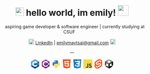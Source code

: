 <div align="center">
 
 # <img src="https://github.com/user-attachments/assets/2b86e697-a3c6-4460-88d1-86d4a4711225" height="27" width="27"> hello world, im emily! <img src="https://github.com/user-attachments/assets/105bc143-5ed6-48eb-bdb2-65b18bc4b4ff" height="34" width="34">
 
 <img src="https://github.com/user-attachments/assets/03f72895-1c9c-4ae3-9cdc-a96b82657443" height="14" width="14"> aspiring game developer & software engineer | currently studying at CSUF <img src="https://github.com/user-attachments/assets/03f72895-1c9c-4ae3-9cdc-a96b82657443" height="14" width="14">
 
 <img src="https://github.com/user-attachments/assets/a5e0a632-ba79-4cd5-adb8-f40fd5297ae9" height="18" width="18"> [LinkedIn](https://www.linkedin.com/in/emi-tsai/) | emilymaytsai@gmail.com <img src="https://github.com/user-attachments/assets/a5e0a632-ba79-4cd5-adb8-f40fd5297ae9" height="18" width="18">
 
—

  <img src="https://raw.githubusercontent.com/devicons/devicon/master/icons/cplusplus/cplusplus-original.svg" height="30" title="C++"/>
  <img src="https://raw.githubusercontent.com/devicons/devicon/master/icons/csharp/csharp-original.svg" height="30" title="C#"/>
  <img src="https://raw.githubusercontent.com/devicons/devicon/master/icons/python/python-original.svg" height="30" title="Python"/>
  <img src="https://raw.githubusercontent.com/devicons/devicon/master/icons/html5/html5-original.svg" height="30" title="HTML5"/>
  <img src="https://raw.githubusercontent.com/devicons/devicon/master/icons/css3/css3-original.svg" height="30" title="CSS3"/>
  <img src="https://raw.githubusercontent.com/devicons/devicon/master/icons/javascript/javascript-original.svg" height="30" title="JavaScript"/>
  <img src="https://raw.githubusercontent.com/devicons/devicon/master/icons/svelte/svelte-original.svg" height="30" title="SvelteKit"/>
  <img src="https://raw.githubusercontent.com/devicons/devicon/master/icons/unity/unity-original.svg" height="30" title="Unity"/>

 
 </div>

<!--
**emilyytsai/emilyytsai** is a ✨ _special_ ✨ repository because its `README.md` (this file) appears on your GitHub profile.

Here are some ideas to get you started:

- 🔭 I’m currently working on ...
- 🌱 I’m currently learning ...
- 👯 I’m looking to collaborate on ...
- 🤔 I’m looking for help with ...
- 💬 Ask me about ...
- 📫 How to reach me: ...
- 😄 Pronouns: ...
- ⚡ Fun fact: ...
-->
